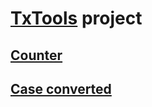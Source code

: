 # [TxTools](https://txtools.online/) project

## [Counter](https://txtools.online/counter)

## [Case converted](https://txtools.online/case-converter)
